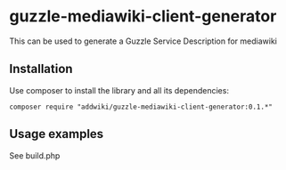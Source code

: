 # guzzle-mediawiki-client-generator

This can be used to generate a Guzzle Service Description for mediawiki

## Installation

Use composer to install the library and all its dependencies:

    composer require "addwiki/guzzle-mediawiki-client-generator:0.1.*"

## Usage examples

See build.php
